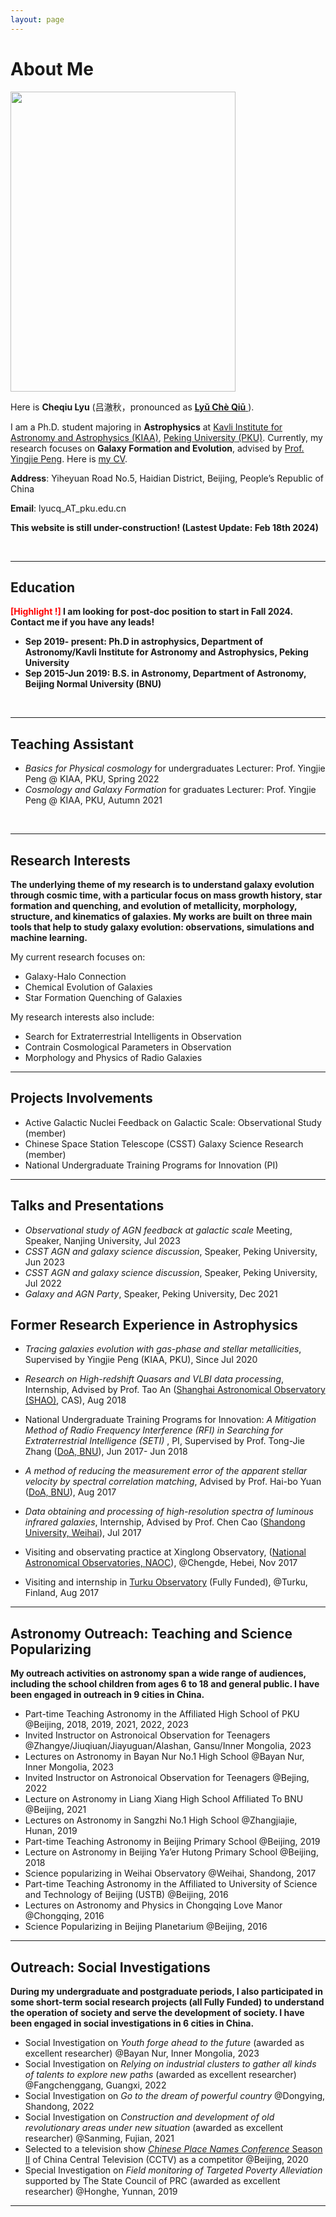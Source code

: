 ```yaml
---
layout: page
---
```


# About Me

<img src="https://cqlyu.github.io/Stick2.jpg" class="floatpic" width="360" height="480">



Here is **Cheqiu Lyu** (吕澈秋，pronounced as <a href="https://translate.google.com/#view=home&op=translate&sl=zh-CN&tl=zh-CN&text=吕澈秋"><strong>Lyǔ Chè Qiū</strong> </a>).

I am a Ph.D. student majoring in **Astrophysics** at [Kavli Institute for Astronomy and Astrophysics (KIAA)](https://kiaa.pku.edu.cn/index.htm), [Peking University (PKU)](https://english.pku.edu.cn//). Currently, my research focuses on **Galaxy Formation and Evolution**, advised by [Prof. Yingjie Peng](https://kiaa.pku.edu.cn/info/1010/1016.htm). Here is [my CV](https://cqlyu.github.io/file/CV_0.pdf).



**Address**: Yiheyuan Road No.5, Haidian District, Beijing, People’s Republic of China

**Email**: lyucq_AT_pku.edu.cn



**This website is still under-construction! (Lastest Update: Feb 18th 2024)**

<br>

---

## Education

**<font color='red'>[Highlight !]</font> I am looking for post-doc position to start in Fall 2024. Contact me if you have any leads!**

- **Sep 2019- present:  Ph.D in astrophysics, Department of Astronomy/Kavli Institute for Astronomy and Astrophysics, Peking University**
- **Sep 2015-Jun 2019: B.S. in Astronomy, Department of Astronomy, Beijing Normal University (BNU)**

<br>

---

## Teaching Assistant

- *Basics for Physical cosmology* for undergraduates
  Lecturer: Prof. Yingjie Peng @ KIAA, PKU, Spring 2022
- *Cosmology and Galaxy Formation* for graduates
  Lecturer: Prof. Yingjie Peng @ KIAA, PKU, Autumn 2021

<br>

---

## Research Interests

**The underlying theme of my research is to understand galaxy evolution through cosmic time, with a particular focus on mass growth history, star formation and quenching, and evolution of metallicity, morphology, structure, and kinematics of galaxies. My works are built on three main tools that help to study galaxy evolution: observations, simulations and machine learning.**

My current research focuses on: 

- Galaxy-Halo Connection
- Chemical Evolution of Galaxies
- Star Formation Quenching of Galaxies

My research interests also include:

- Search for Extraterrestrial Intelligents in Observation
- Contrain Cosmological Parameters in Observation
- Morphology and Physics of Radio Galaxies



---

## Projects Involvements

- Active Galactic Nuclei Feedback on Galactic Scale: Observational Study (member)
- Chinese Space Station Telescope (CSST) Galaxy Science Research (member)
- National Undergraduate Training Programs for Innovation (PI)





---

## Talks and Presentations

- *Observational study of AGN feedback at galactic scale* Meeting, Speaker, Nanjing University, Jul 2023
- *CSST AGN and galaxy science discussion*, Speaker, Peking University, Jun 2023
- *CSST AGN and galaxy science discussion*, Speaker, Peking University, Jul 2022
- *Galaxy and AGN Party*, Speaker, Peking University, Dec 2021





## Former Research Experience in Astrophysics

- *Tracing galaxies evolution with gas-phase and stellar metallicities*, Supervised by Yingjie Peng (KIAA, PKU), Since Jul 2020
- *Research on High-redshift Quasars and VLBI data processing*, Internship, Advised by Prof. Tao An ([Shanghai Astronomical Observatory (SHAO)](http://english.shao.ac.cn/), CAS), Aug 2018
- National Undergraduate Training Programs for Innovation: *A Mitigation Method of Radio Frequency Interference (RFI) in Searching for Extraterrestrial Intelligence (SETI)* , PI, Supervised by Prof. Tong-Jie Zhang ([DoA, BNU](https://astro.bnu.edu.cn/english/index.html)),  Jun 2017- Jun 2018
- *A method of reducing the measurement error of the apparent stellar velocity by spectral correlation matching*, Advised by Prof. Hai-bo Yuan ([DoA, BNU](https://astro.bnu.edu.cn/english/index.html)), Aug 2017
- *Data obtaining and processing of* *high-resolution spectra of luminous infrared galaxies*, Internship, Advised by Prof. Chen Cao ([Shandong University, Weihai](https://enapd.wh.sdu.edu.cn/)), Jul 2017

- Visiting and observating practice at Xinglong Observatory, ([National Astronomical Observatories, NAOC](http://english.nao.cas.cn/)), @Chengde, Hebei, Nov 2017
- Visiting and internship in [Turku Observatory](https://www.utu.fi/en/university/faculty-of-science/physics-and-astronomy) (Fully Funded), @Turku, Finland, Aug 2017



---

## Astronomy Outreach: Teaching and Science Popularizing

**My outreach activities on astronomy span a wide range of audiences, including the school children from ages 6 to 18 and general public. I have been engaged in outreach in 9 cities in China.**

- Part-time Teaching Astronomy in the Affiliated High School of PKU @Beijing, 2018, 2019, 2021, 2022, 2023
- Invited Instructor on Astronoical Observation for Teenagers @Zhangye/Jiuqiuan/Jiayuguan/Alashan, Gansu/Inner Mongolia, 2023
- Lectures on Astronomy in Bayan Nur No.1 High School @Bayan Nur, Inner Mongolia, 2023
- Invited Instructor on Astronoical Observation for Teenagers @Bejing, 2022
- Lecture on Astronomy in Liang Xiang High School Affiliated To BNU @Beijing, 2021
- Lectures on Astronomy in Sangzhi No.1 High School @Zhangjiajie, Hunan, 2019
- Part-time Teaching Astronomy in Beijing Primary School @Beijing, 2019
- Lecture on Astronomy in Beijing Ya’er Hutong Primary School @Beijing, 2018
- Science popularizing in Weihai Observatory @Weihai, Shandong, 2017
- Part-time Teaching Astronomy in the Affiliated to University of Science and Technology of Beijing (USTB) @Beijing, 2016
- Lectures on Astronomy and Physics in Chongqing Love Manor @Chongqing, 2016
- Science Popularizing in Beijing Planetarium @Beijing, 2016



---

## Outreach: Social Investigations 

**During my undergraduate and postgraduate periods, I also participated in some short-term social research projects (all Fully Funded) to understand the operation of society and serve the development of society. I have been engaged in social investigations in 6 cities in China.**

- Social Investigation on *Youth forge ahead to the future* (awarded as excellent researcher) @Bayan Nur, Inner Mongolia, 2023
- Social Investigation on *Relying on industrial clusters to gather all kinds of talents to explore new paths* (awarded as excellent researcher)  @Fangchenggang, Guangxi, 2022
- Social Investigation on *Go to the dream of powerful country* @Dongying, Shandong, 2022
- Social Investigation on *Construction and development of old revolutionary areas under new situation*  (awarded as excellent researcher) @Sanming, Fujian, 2021
- Selected to a television show [ *Chinese Place Names Conference* Season II](https://www.youtube.com/watch?v=qBMtVKDXj84&list=PLfAyWdGHnLdGWAFEC7CTXhApsGZMkHp5A&index=15) of China Central Television (CCTV) as a competitor @Beijing, 2020  
- Special Investigation on *Field monitoring of Targeted Poverty Alleviation* supported by The State Council of PRC (awarded as excellent researcher) @Honghe, Yunnan, 2019



---





<script type="text/javascript" src="//rf.revolvermaps.com/0/0/8.js?i=561offc64gy&amp;m=0&amp;c=ff0000&amp;cr1=ffffff&amp;f=arial&amp;l=33" async="async"></script>

